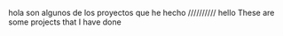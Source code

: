 hola 
son algunos de los proyectos que he hecho 
//////////
hello 
These are some projects that I have done 
